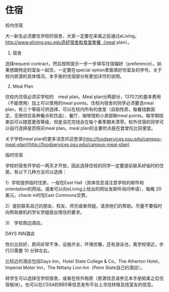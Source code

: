 # 住宿

校内住宿

大一新生必须要住学校的宿舍，大家一定要在来美之前通过eLiving，http://www.eliving.psu.edu选好宿舍和食堂套餐（meal plan）。

1. 宿舍

选择request contract，然后按照提示一步一步填写住宿偏好（preference）。如果想跟特定的室友一起住，一定要在special option里面填好你室友的学号。关于校内房源的具体情况，本手册的住宿部分有更加详尽的说明。

2. Meal Plan

住校内住宿必须买学校的　meal plan。Meal plan分两部分，1370刀的基本费用（不能使用）加上可以使用的meal points。住校内宿舍的同学必须要选meal plan，有三个等级可供选择，可以在校内所有的食堂（自助性质，每餐钱数固定，无限供应各种餐点和饮品）、餐厅、咖啡馆和小卖部刷meal points。每学期结束前可以随意更改等级，但是没花完钱会在每个春季期末清零。校外住宿的同学可以自行选择是否购买meal plan。meal plan的主要优点是在食堂吃比较便宜。

关于学校meal plan的更多消息欢迎登录[http://foodservices.psu.edu/campus-meal-plan](http://foodservices.psu.edu/campus-meal-plan)



临时住宿

学校的宿舍开学前一两天才开放，因此选择住校的同学一定要提前联系好临时的住房。有以下几种方法可以选择：

1）学校提供临时住房，一般在East Hall（具体信息请注意学校的邮件和orientation的网站，或者可以向eLiving上给出的网址发邮件询问申请），每晚 20 美元，check-in时在East Commons交费。

2）提前联系自己的朋友、校友、师兄或者师姐，请求他们的帮助。尽量不要临时向帮助接机的学长学姐提出借住的要求。

3\)　学校周边酒店。

DAYS INN酒店

性价比较好，房间非常干净，设施齐全，环境优雅，还有游泳池，离学校很近，步行只需要 10 分钟左右。

比较近的酒店包括Days Inn，Hotel State College & Co，The Atherton Hotel，Imperial Motor Inn，The Nittany Lion Inn（Penn State自己的酒店）。

转学生可以选择住学校宿舍，或者在校外租房（房源信息请参见本手册抵美之后住宿板块）。也可以在CSSA的BBS等信息发布平台上寻找转租及找室友的信息。

